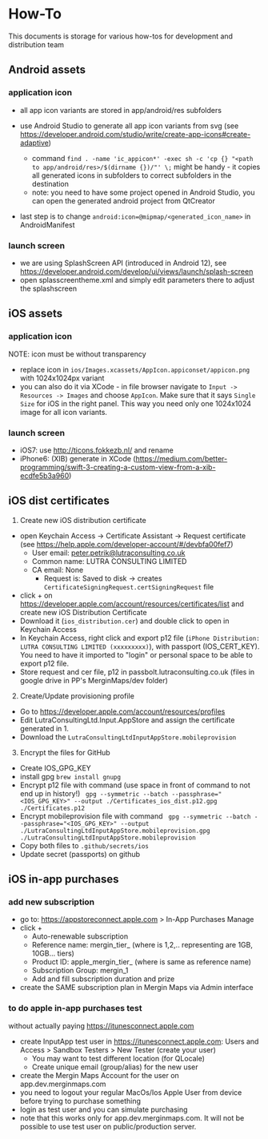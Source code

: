 # How-To

This documents is storage for various how-tos for development and distribution team

## Android assets

### application icon
 - all app icon variants are stored in app/android/res subfolders

 - use Android Studio to generate all app icon variants from svg (see https://developer.android.com/studio/write/create-app-icons#create-adaptive)
   - command `find . -name 'ic_appicon*' -exec sh -c 'cp {} "<path to app/android/res>/$(dirname {})/"' \;` might be handy - it copies all generated icons in subfolders to correct subfolders in the destination
   - note: you need to have some project opened in Android Studio, you can open the generated android project from QtCreator

 - last step is to change `android:icon=@mipmap/<generated_icon_name>` in AndroidManifest

### launch screen
 - we are using SplashScreen API (introduced in Android 12), see https://developer.android.com/develop/ui/views/launch/splash-screen 
 - open splasscreentheme.xml and simply edit parameters there to adjust the splashscreen

## iOS assets 

### application icon

NOTE: icon must be without transparency

 - replace icon in `ios/Images.xcassets/AppIcon.appiconset/appicon.png` with 1024x1024px variant
 - you can also do it via XCode - in file browser navigate to `Input -> Resources -> Images` and choose `AppIcon`. Make sure that it says `Single Size` for iOS in the right panel. This way you need only one 1024x1024 image for all icon variants.

### launch screen
- iOS7: use http://ticons.fokkezb.nl/ and rename
- iPhone6: (XIB) generate in XCode (https://medium.com/better-programming/swift-3-creating-a-custom-view-from-a-xib-ecdfe5b3a960)

## iOS dist certificates

1. Create new iOS distribution certificate
- open Keychain Access -> Certificate Assistant -> Request certificate (see https://help.apple.com/developer-account/#/devbfa00fef7)
   - User email: peter.petrik@lutraconsulting.co.uk
   - Common name: LUTRA CONSULTING LIMITED
   - CA email: None
      - Request is: Saved to disk
  -> creates `CertificateSigningRequest.certSigningRequest` file
- click + on https://developer.apple.com/account/resources/certificates/list and create new iOS Distribution Certificate
- Download it (`ios_distribution.cer`) and double click to open in Keychain Access
- In Keychain Access, right click and export p12 file (`iPhone Distribution: LUTRA CONSULTING LIMITED (xxxxxxxxx)`), with passport (IOS_CERT_KEY). You need to have it imported to "login" or personal space to be able to export p12 file.
- Store request and cer file, p12 in passbolt.lutraconsulting.co.uk (files in google drive in PP's MerginMaps/dev folder)

2. Create/Update provisioning profile
- Go to https://developer.apple.com/account/resources/profiles
- Edit LutraConsultingLtd.Input.AppStore and assign the certificate generated in 1.
- Download the `LutraConsultingLtdInputAppStore.mobileprovision`

3. Encrypt the files for GitHub
- Create IOS_GPG_KEY
- install gpg `brew install gnupg`
- Encrypt p12 file with command (use space in front of command to not end up in history!) ` gpg --symmetric --batch --passphrase="<IOS_GPG_KEY>" --output ./Certificates_ios_dist.p12.gpg ./Certificates.p12`
- Encrypt mobileprovision file with command ` gpg --symmetric --batch --passphrase="<IOS_GPG_KEY>" --output ./LutraConsultingLtdInputAppStore.mobileprovision.gpg ./LutraConsultingLtdInputAppStore.mobileprovision`
- Copy both files to `.github/secrets/ios`
- Update secret (passports) on github

## iOS in-app purchases

### add new subscription
- go to: https://appstoreconnect.apple.com > In-App Purchases Manage
- click +
    - Auto-renewable subscription
    - Reference name: mergin_tier_<x> (where <x> is 1,2,.. representing are 1GB, 10GB... tiers)
    - Product ID: apple_mergin_tier_<x> (where <x> is same as reference name)
    - Subscription Group: mergin_1
    - Add and fill subscription duration and prize
- create the SAME subscription plan in Mergin Maps via Admin interface

### to do apple in-app purchases test 

without actually paying
https://itunesconnect.apple.com

- create InputApp test user in https://itunesconnect.apple.com: Users and Access > Sandbox Testers > New Tester (create your user)
    - You may want to test different location (for QLocale)
    - Create unique email (group/alias) for the new user
- create the Mergin Maps Account for the user on app.dev.merginmaps.com
- you need to logout your regular MacOs/Ios Apple User from device before trying to purchase something
- login as test user and you can simulate purchasing
- note that this works only for app.dev.merginmaps.com. It will not be possible to use test user on public/production server.